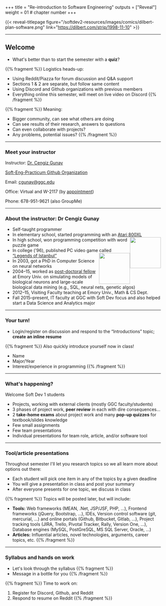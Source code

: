 +++
title = "Re-introduction to Software Engineering"
outputs = ["Reveal"]
weight = 01 # chapter number
+++

{{< reveal-titlepage figure="/softdev2-resources/images/comics/dilbert-plan-software.png" 
    link="https://dilbert.com/strip/1998-11-10" >}}
  
---

## Welcome

- What's better than to start the semester with a **quiz**?

{{% fragment %}}
Logistics heads-up:

- Using Reddit/Piazza for forum discussion and Q&A support
- Sections 1 & 2 are separate, but follow same content
- Using Discord and Github organizations with previous members
- Everything online this semester, will meet on live video on Discord
{{% /fragment %}}

{{% fragment %}}
Meaning:

- Bigger community, can see what others are doing
- Can see results of their research, answers to questions
- Can even collaborate with projects?
- Any problems, potential issues?
{{% /fragment %}}

---

### Meet your instructor

Instructor: [Dr. Cengiz Gunay](http://www.ggc.edu/about-ggc/directory/cengiz-gunay) 

[Soft-Eng-Practicum Github Organization](https://soft-eng-practicum.github.io/)

Email: cgunay@ggc.edu

Office: Virtual and W-2117 (by [appointment](https://cgunay.youcanbook.me/)) 

Phone: 678-951-9621 (also GroupMe)

---

### About the instructor: Dr Cengiz Gunay

- Self-taught programmer
- In elementary school, started programming with an [Atari 800XL](http://www.atarimuseum.com/computers/8BITS/XL/800xl/800xl.htm) <img src="/softdev2-resources/images/Atari_800XL_System.jpg" width="100px" style="float: right;">
- In high school, won programming competition with word puzzle game
- In college ('96), published PC video game called [“Legends of Istanbul”](http://www.stillpsycho.net/\%C4\%B0stanbul_Efsaneleri_\%28Legends_of_Istanbul\%29) <img src="/softdev2-resources/images/ist-efs-menu.jpg" width="100px" style="float: right;">
- In 2003, got a PhD in Computer Science on neural networks
- 2004–15, worked as [post-doctoral fellow](http://www.biology.emory.edu/research/Prinz/Cengiz/) at Emory Univ. on simulating models of biological neurons and large-scale biological data mining (e.g., SQL, neural nets, genetic algos)
- 2012–15, Visiting Faculty teaching at Emory Univ., Math & CS Dept.
- Fall 2015–present, IT faculty at GGC with Soft Dev focus and also helped start a Data Science and Analytics major

---

### Your turn!

- Login/register on discussion and respond to the “Introductions” topic; **create an inline resume**

{{% fragment %}}
Also quickly introduce yourself now in class!
- Name
- Major/Year
- Interest/experience in programming
{{% /fragment %}}

---

### What's happening?

Welcome Soft Dev 1 students

- Projects, working with external clients (mostly GGC faculty/students)
- 3 phases of project work, **peer review** in each with dire consequences...
- 2 **take-home exams** about project work and many **pop-up quizzes** for textbook/slides knowledge
- Few small assignments
- Few team presentations
- Individual presentations for team role, article, and/or software tool

---

### Tool/article presentations

Throughout semester I'll let you research topics so we all learn more about options out there:

- Each student will pick one item in any of the topics by a given deadline
- You will give a presentation in class and post your summary
- After everyone presents for one topic, we discuss in class

{{% fragment %}}
Topics will be posted later, but will include:

- **Tools:** Web frameworks (MEAN, .Net, JSP/JSF, PHP, …), Frontend frameworks (jQuery, Bootstrap, …), IDEs, Version control software (git, mercurial, …) and online portals (Github, Bitbucket, Gitlab, …), Project tracking tools (JIRA, Trello, Pivotal Tracker, Rally, Version One, …), Database engines (MySQL, PostGreSQL, MS SQL Server, Oracle, …)
- **Articles:** Influential articles, novel technologies, arguments, career topics, etc.
{{% /fragment %}}

---

### Syllabus and hands on work

- Let's look through the syllabus 
{{% fragment %}} 
- Message in a bottle for you 
{{% /fragment %}}

{{% fragment %}}
Time to work on:

1. Register for Discord, Github, and Reddit
1. Respond to resume on Reddit
{{% /fragment %}}
